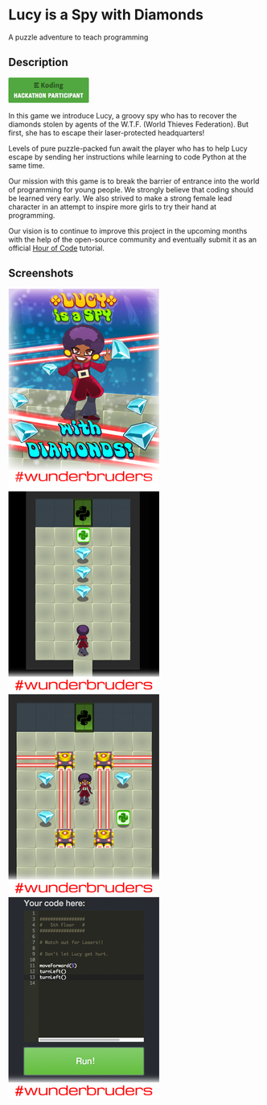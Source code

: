 # Lucy is a Spy with Diamonds

A puzzle adventure to teach programming

## Description

[![Koding Hackathon](/images/badge.png?raw=true "Koding Hackathon")](https://koding.com/Hackathon)

In this game we introduce Lucy, a groovy spy who has to recover the diamonds stolen by agents of the W.T.F. (World Thieves Federation). But first, she has to escape their laser-protected headquarters!

Levels of pure puzzle-packed fun await the player who has to help Lucy escape by sending her instructions while learning to code Python at the same time.

Our mission with this game is to break the barrier of entrance into the world of programming for young people. We strongly believe that coding should be learned very early. We also strived to make a strong female lead character in an attempt to inspire more girls to try their hand at programming.

Our vision is to continue to improve this project in the upcoming months with the help of the open-source community and eventually submit it as an official [Hour of Code](http://hourofcode.com/) tutorial.


## Screenshots

![Koding Hackathon](/images/screenshot01.png?raw=true "Koding Hackathon")
![Koding Hackathon](/images/screenshot02.png?raw=true "Koding Hackathon")
![Koding Hackathon](/images/screenshot03.png?raw=true "Koding Hackathon")
![Koding Hackathon](/images/screenshot04.png?raw=true "Koding Hackathon")
